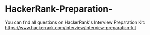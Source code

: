 # HackerRank-Preparation-

You can find all questions on HackerRank's Interview Preparation Kit: https://www.hackerrank.com/interview/interview-preparation-kit
